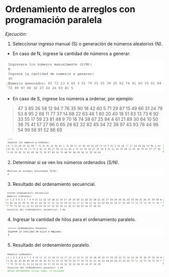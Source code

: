 # Ordenamiento de arreglos con programación paralela

*Ejecución:* 

1. Seleccionar ingreso manual (S) o generación de números aleatorios (N).

- En caso de N, ingrese la cantidad de números a generar:

![Primer paso (N)](img/ex1-1.png)

- En caso de S, ingrese los números a ordenar, por ejemplo:

> 47 3 85 26 58 12 94 7 76 35 90 18 42 60 5 71 29 87 15 49 66 31 24 79 53 8 95 2 68 11 77 37 14 88 22 63 46 1 80 20 40 19 51 83 13 73 6 92 33 55 17 59 23 81 48 9 70 16 74 38 67 25 84 4 61 21 89 30 64 10 50 36 75 41 57 27 96 0 65 28 62 32 82 45 34 72 39 97 43 93 78 44 98 54 99 56 91 52 86 69

![Primer paso (S)](img/ex1.png)

2. Determinar si se ven los números ordenados *(S/N)*.

![Segundo paso](img/ex2.png)

3. Resultado del ordenamiento secuencial.

![Tercer paso](img/ex3.png)

4. Ingresar la cantidad de hilos para el ordenamiento paralelo.

![Cuarto paso](img/ex4.png)

5. Resultado del ordenamiento paralelo.

![Quinto paso](img/ex5.png)